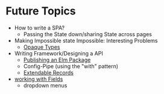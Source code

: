 # Future Topics

* How to write a SPA?
  * Passing the State down/sharing State across pages
* Making Impossible state Impossible: Interesting Problems
  * [Opaque Types](https://medium.com/@ckoster22/advanced-types-in-elm-opaque-types-ec5ec3b84ed2)
* Writing  Framework/Designing a API
  * [Publishing an Elm Package](https://medium.com/@Max_Goldstein/how-to-publish-an-elm-package-3053b771e545)
  * Config-Pipe \(using the "with" pattern\)
  * [Extendable Records](https://medium.com/@ckoster22/advanced-types-in-elm-extensible-records-67e9d804030d)
* [working with Fields](https://medium.com/@l.mugnaini/forms-in-elm-validation-tutorial-and-examples-2339830055da)
  * dropdown menus



